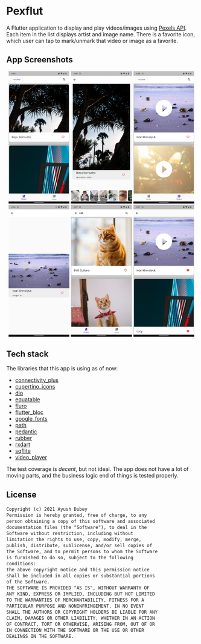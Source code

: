 # Pexflut

A Flutter application to display and play videos/images using [Pexels API](https://www.pexels.com/api/documentation/).
Each item in the list displays artist and image name. There is a favorite icon, which user can tap to mark/unmark that video or image as a favorite.


## App Screenshots

<p align="center">
  <img width="32%" src="images/pic-1.png?raw=true">
  <img width="32%" src="images/pic-2.png?raw=true">
  <img width="32%" src="images/pic-3.png?raw=true">
  <img width="32%" src="images/pic-4.png?raw=true">
  <img width="32%" src="images/pic-5.png?raw=true">
  <img width="32%" src="images/pic-6.png?raw=true">

</p>


## Tech stack
The libraries that this app is using as of now:
- [connectivity_plus](https://pub.dev/packages/connectivity_plus)
- [cupertino_icons](https://pub.dev/packages/cupertino_icons)
- [dio](https://pub.dev/packages/dio)
- [equatable](https://pub.dev/packages/equatable)
- [fluro](https://pub.dev/packages/fluro)
- [flutter_bloc](https://pub.dev/packages/flutter_bloc)
- [google_fonts](https://pub.dev/packages/google_fonts)
- [path](https://pub.dev/packages/path)
- [pedantic](https://pub.dev/packages/pedantic)
- [rubber](https://pub.dev/packages/rubber)
- [rxdart](https://pub.dev/packages/rxdart)
- [sqflite](https://pub.dev/packages/sqflite)
- [video_player](https://pub.dev/packages/video_player)

The test coverage is _decent_, but not ideal. The app does not have a lot of moving parts, and the business logic end of things is tested properly.

## License

```
Copyright (c) 2021 Ayush Dubey
Permission is hereby granted, free of charge, to any
person obtaining a copy of this software and associated
documentation files (the "Software"), to deal in the
Software without restriction, including without
limitation the rights to use, copy, modify, merge,
publish, distribute, sublicense, and/or sell copies of
the Software, and to permit persons to whom the Software
is furnished to do so, subject to the following
conditions:
The above copyright notice and this permission notice
shall be included in all copies or substantial portions
of the Software.
THE SOFTWARE IS PROVIDED "AS IS", WITHOUT WARRANTY OF
ANY KIND, EXPRESS OR IMPLIED, INCLUDING BUT NOT LIMITED
TO THE WARRANTIES OF MERCHANTABILITY, FITNESS FOR A
PARTICULAR PURPOSE AND NONINFRINGEMENT. IN NO EVENT
SHALL THE AUTHORS OR COPYRIGHT HOLDERS BE LIABLE FOR ANY
CLAIM, DAMAGES OR OTHER LIABILITY, WHETHER IN AN ACTION
OF CONTRACT, TORT OR OTHERWISE, ARISING FROM, OUT OF OR
IN CONNECTION WITH THE SOFTWARE OR THE USE OR OTHER
DEALINGS IN THE SOFTWARE.
```